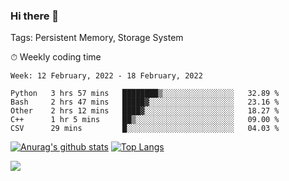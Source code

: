 ### Hi there 👋

Tags: Persistent Memory, Storage System

<!--

[![Anurag's github stats](https://github-readme-stats.vercel.app/api?username=wwyf)](https://github.com/anuraghazra/github-readme-stats)

[![Anurag's github stats](https://github-readme-stats.vercel.app/api?username=wwyf&count_private=true)](https://github.com/anuraghazra/github-readme-stats)


[![Top Langs](https://github-readme-stats.vercel.app/api/top-langs/?username=wwyf&count_private=true&&hide=jupyter%20notebook,html)](https://github.com/anuraghazra/github-readme-stats)



-->


⏱ Weekly coding time

<!--START_SECTION:waka-->
```text
Week: 12 February, 2022 - 18 February, 2022

Python   3 hrs 57 mins   ████████▒░░░░░░░░░░░░░░░░   32.89 % 
Bash     2 hrs 47 mins   █████▓░░░░░░░░░░░░░░░░░░░   23.16 % 
Other    2 hrs 12 mins   ████▓░░░░░░░░░░░░░░░░░░░░   18.27 % 
C++      1 hr 5 mins     ██▒░░░░░░░░░░░░░░░░░░░░░░   09.00 % 
CSV      29 mins         █░░░░░░░░░░░░░░░░░░░░░░░░   04.03 % 
```
<!--END_SECTION:waka-->



[![Anurag's github stats](https://github-readme-stats.vercel.app/api?username=wwyf&count_private=true&show_icons=true&hide_border=true)](https://github.com/anuraghazra/github-readme-stats) [![Top Langs](https://github-readme-stats.vercel.app/api/top-langs/?username=wwyf&count_private=true&hide=jupyter%20notebook,html,OpenEdge%20ABL&langs_count=10&layout=compact&hide_border=true)](https://github.com/anuraghazra/github-readme-stats)

<!--

[![willianrod's wakatime stats](https://github-readme-stats.vercel.app/api/wakatime?username=wwyf)](https://github.com/anuraghazra/github-readme-stats)


-->

![](https://hit.yhype.me/github/profile?user_id=23121291)
